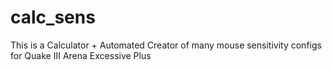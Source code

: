# calc_sens
This is a Calculator + Automated Creator of many mouse sensitivity configs for Quake III Arena Excessive Plus

